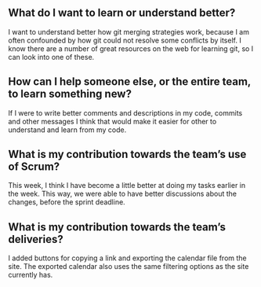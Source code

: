 ## What do I want to learn or understand better?
I want to understand better how git merging strategies work, because I am often confounded by how git could not resolve some conflicts by itself. I know there are a number of great resources on the web for learning git, so I can look into one of these.

## How can I help someone else, or the entire team, to learn something new?
If I were to write better comments and descriptions in my code, commits and other messages I think that would make it easier for other to understand and learn from my code.

## What is my contribution towards the team’s use of Scrum?
This week, I think I have become a little better at doing my tasks earlier in the week. This way, we were able to have better discussions about the changes, before the sprint deadline.

## What is my contribution towards the team’s deliveries?
I added buttons for copying a link and exporting the calendar file from the site. The exported calendar also uses the same filtering options as the site currently has.

